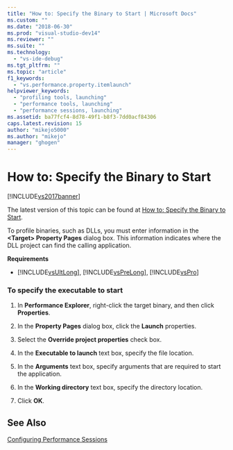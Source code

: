 ```yaml
---
title: "How to: Specify the Binary to Start | Microsoft Docs"
ms.custom: ""
ms.date: "2018-06-30"
ms.prod: "visual-studio-dev14"
ms.reviewer: ""
ms.suite: ""
ms.technology: 
  - "vs-ide-debug"
ms.tgt_pltfrm: ""
ms.topic: "article"
f1_keywords: 
  - "vs.performance.property.itemlaunch"
helpviewer_keywords: 
  - "profiling tools, launching"
  - "performance tools, launching"
  - "performance sessions, launching"
ms.assetid: ba77fcf4-8d78-49f1-b8f3-7dd0acf84306
caps.latest.revision: 15
author: "mikejo5000"
ms.author: "mikejo"
manager: "ghogen"
---
```

# How to: Specify the Binary to Start
[!INCLUDE[vs2017banner](../includes/vs2017banner.md)]

The latest version of this topic can be found at [How to: Specify the Binary to Start](https://docs.microsoft.com/visualstudio/profiling/how-to-specify-the-binary-to-start).  
  
To profile binaries, such as DLLs, you must enter information in the **\<Target> Property Pages** dialog box. This information indicates where the DLL project can find the calling application.  
  
 **Requirements**  
  
-   [!INCLUDE[vsUltLong](../includes/vsultlong-md.md)], [!INCLUDE[vsPreLong](../includes/vsprelong-md.md)], [!INCLUDE[vsPro](../includes/vspro-md.md)]  
  
### To specify the executable to start  
  
1.  In **Performance Explorer**, right-click the target binary, and then click **Properties**.  
  
2.  In the **Property Pages** dialog box, click the **Launch** properties.  
  
3.  Select the **Override project properties** check box.  
  
4.  In the **Executable to launch** text box, specify the file location.  
  
5.  In the **Arguments** text box, specify arguments that are required to start the application.  
  
6.  In the **Working directory** text box, specify the directory location.  
  
7.  Click **OK**.  
  
## See Also  
 [Configuring Performance Sessions](../profiling/configuring-performance-sessions.md)



